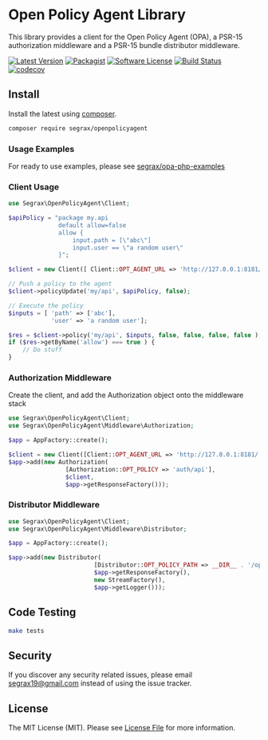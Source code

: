 # Open Policy Agent Library

This library provides a client for the Open Policy Agent (OPA), a PSR-15 authorization middleware and a PSR-15 bundle distributor middleware.


[![Latest Version](https://img.shields.io/packagist/v/segrax/open-policy-agent)](https://packagist.org/packages/segrax/open-policy-agent)
[![Packagist](https://img.shields.io/packagist/dm/segrax/open-policy-agent)](https://packagist.org/packages/segrax/open-policy-agent)
[![Software License](https://img.shields.io/badge/license-MIT-brightgreen.svg)](LICENSE.md)
[![Build Status](https://api.travis-ci.com/segrax/openpolicyagent.svg)](https://travis-ci.com/segrax/openpolicyagent)
[![codecov](https://codecov.io/gh/segrax/openpolicyagent/branch/master/graph/badge.svg)](https://codecov.io/gh/segrax/openpolicyagent)


## Install
Install the latest using [composer](https://getcomposer.org/).
``` bash
composer require segrax/openpolicyagent
```

### Usage Examples
For ready to use examples, please see [segrax/opa-php-examples](https://github.com/segrax/opa-php-examples)

### Client Usage
```php
use Segrax\OpenPolicyAgent\Client;

$apiPolicy = "package my.api
              default allow=false
              allow {
                  input.path = [\"abc\"]
                  input.user == \"a random user\"
              }";

$client = new Client([ Client::OPT_AGENT_URL => 'http://127.0.0.1:8181/', Client::OPT_AUTH_TOKEN => 'MyToken']);

// Push a policy to the agent
$client->policyUpdate('my/api', $apiPolicy, false);

// Execute the policy
$inputs = [ 'path' => ['abc'],
            'user' => 'a random user'];

$res = $client->policy('my/api', $inputs, false, false, false, false );
if ($res->getByName('allow') === true ) {
    // Do stuff
}
```

### Authorization Middleware
Create the client, and add the Authorization object onto the middleware stack
```php
use Segrax\OpenPolicyAgent\Client;
use Segrax\OpenPolicyAgent\Middleware\Authorization;

$app = AppFactory::create();

$client = new Client([Client::OPT_AGENT_URL => 'http://127.0.0.1:8181/']);
$app->add(new Authorization(
                [Authorization::OPT_POLICY => 'auth/api'],
                $client,
                $app->getResponseFactory()));

```

### Distributor Middleware
```php
use Segrax\OpenPolicyAgent\Client;
use Segrax\OpenPolicyAgent\Middleware\Distributor;

$app = AppFactory::create();

$app->add(new Distributor(
                        [Distributor::OPT_POLICY_PATH => __DIR__ . '/opa'],
                        $app->getResponseFactory(),
                        new StreamFactory(),
                        $app->getLogger()));
```

## Code Testing
``` bash
make tests
```

## Security

If you discover any security related issues, please email [segrax19@gmail.com](mailto:segrax19@gmail.com) instead of using the issue tracker.

## License

The MIT License (MIT). Please see [License File](LICENSE.txt) for more information.
